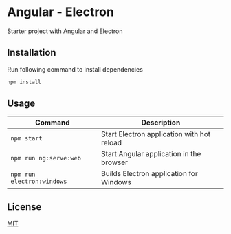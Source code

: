 # Angular - Electron

Starter project with Angular and Electron

## Installation

Run following command to install dependencies 

```bash
npm install
```

## Usage

| Command  | Description |
| ------------- | ------------- |
| ```npm start```  | Start Electron application with hot reload |
| ```npm run ng:serve:web ```  | Start Angular application in the browser  |
| ```npm run electron:windows ```  | Builds Electron application for Windows  |

## License
[MIT](https://choosealicense.com/licenses/mit/)